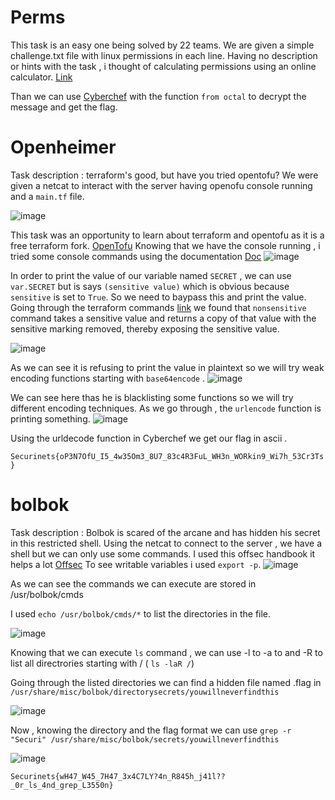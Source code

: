 # Perms
This task is an easy one being solved by 22 teams. We are given a simple challenge.txt file with linux permissions in each line.
Having no description or hints with the task , i thought of calculating permissions using an online calculator. [Link](https://nettools.club/chmod_calc)

Than we can use [Cyberchef](https://gchq.github.io/CyberChef/) with the function `from octal` to decrypt the message and get the flag.


# Openheimer
Task description : terraform's good, but have you tried opentofu?
We were given a netcat to interact with the server having openofu console running and a `main.tf` file.

![image](https://github.com/Garroura/CyberTEK/assets/164345052/f0d50c05-3a50-498f-a305-180c316a8e44)

This task was an opportunity to learn about terraform and opentofu as it is a free terraform fork. [OpenTofu](https://opentofu.org)
Knowing that we have the console running , i tried some console commands using the documentation [Doc](https://opentofu.org/docs/cli/commands/console/)
![image](https://github.com/Garroura/CyberTEK/assets/164345052/b04d894e-7137-4ada-af83-370ab58428d9)

In order to print the value of our variable named `SECRET` , we can use `var.SECRET` but is says `(sensitive value)` which is obvious because `sensitive` is set to `True`.
So we need to baypass this and print the value. Going through the terraform commands [link](https://developer.hashicorp.com/terraform/language/functions/nonsensitive) we found that `nonsensitive` command takes a sensitive value and returns a copy of that value with the sensitive marking removed, thereby exposing the sensitive value.

![image](https://github.com/Garroura/CyberTEK/assets/164345052/f5a1d4eb-2054-4fe8-a0ec-e542a23ec918)


As we can see it is refusing to print the value in plaintext so we will try weak encoding functions starting with `base64encode` .
![image](https://github.com/Garroura/CyberTEK/assets/164345052/c16c0ec1-c480-4987-9d00-b6fa52b0851a)

We can see here thas he is blacklisting some functions so we will try different encoding techniques. As we go through , the `urlencode` function is printing something.
![image](https://github.com/Garroura/CyberTEK/assets/164345052/11087099-314e-4f3c-b2bc-6bb5310d89a3)

Using the urldecode function  in Cyberchef we get our flag in ascii .

`Securinets{oP3N7OfU_I5_4w35Om3_8U7_83c4R3FuL_WH3n_WORkin9_Wi7h_53Cr3Ts}`

# bolbok

Task description : Bolbok is scared of the arcane and has hidden his secret in this restricted shell.
Using the netcat to connect to the server , we have a shell but we can only use some commands. I used this offsec handbook it helps a lot [Offsec](https://0xffsec.com/handbook/shells/restricted-shells/)
To see writable variables i used `export -p`. 
![image](https://github.com/Garroura/CyberTEK/assets/164345052/5ead06c3-2c0b-42be-9246-e45173fba38d)

As we can see the commands we can execute are stored in /usr/bolbok/cmds 

I used `echo /usr/bolbok/cmds/*` to list the directories in the file.

![image](https://github.com/Garroura/CyberTEK/assets/164345052/c670dc26-3286-4384-b9dd-bddd9186413a)

Knowing that we can execute `ls` command , we can use -l to -a to and -R to list all directrories starting with / ( `ls -laR /`)

Going through the listed directories we can find a hidden file named .flag in `/usr/share/misc/bolbok/directorysecrets/youwillneverfindthis`

![image](https://github.com/Garroura/CyberTEK/assets/164345052/e791a61a-c182-4254-a529-e927ca7e8f65)

Now , knowing the directory and the flag format we can use `grep -r "Securi" /usr/share/misc/bolbok/secrets/youwillneverfindthis` 

![image](https://github.com/Garroura/CyberTEK/assets/164345052/62d58771-afb8-4d0b-b217-367981c982e9)

`Securinets{wH47_W45_7H47_3x4C7LY?4n_R845h_j41l??_0r_ls_4nd_grep_L3550n}`



